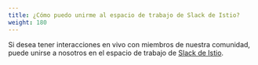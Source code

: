 ```yaml
---
title: ¿Cómo puedo unirme al espacio de trabajo de Slack de Istio?
weight: 180
---
```


Si desea tener interacciones en vivo con miembros de nuestra comunidad, puede unirse a nosotros en
el espacio de trabajo de [Slack de Istio](https://slack.istio.io).
